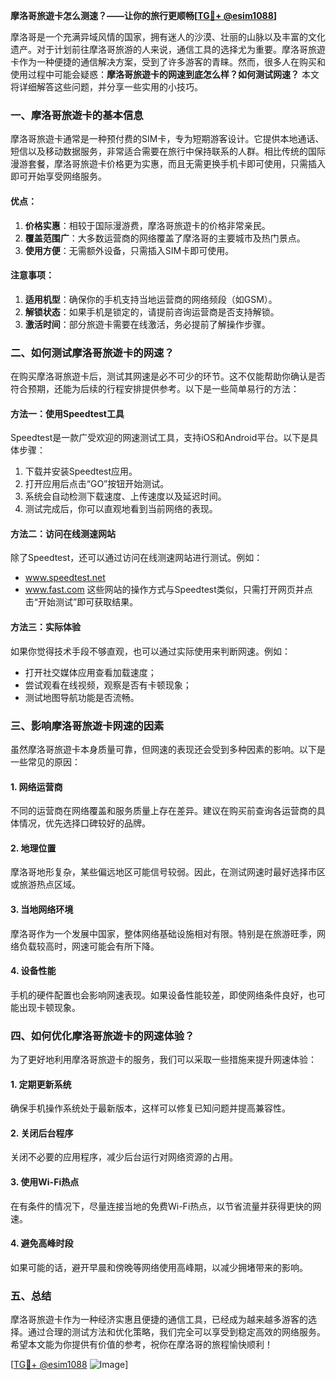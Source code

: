 **摩洛哥旅遊卡怎么测速？——让你的旅行更顺畅[[TG💪+ @esim1088](https://t.me/s/esim1088)]**

摩洛哥是一个充满异域风情的国家，拥有迷人的沙漠、壮丽的山脉以及丰富的文化遗产。对于计划前往摩洛哥旅游的人来说，通信工具的选择尤为重要。摩洛哥旅遊卡作为一种便捷的通信解决方案，受到了许多游客的青睐。然而，很多人在购买和使用过程中可能会疑惑：**摩洛哥旅遊卡的网速到底怎么样？如何测试网速？** 本文将详细解答这些问题，并分享一些实用的小技巧。

### 一、摩洛哥旅遊卡的基本信息

摩洛哥旅遊卡通常是一种预付费的SIM卡，专为短期游客设计。它提供本地通话、短信以及移动数据服务，非常适合需要在旅行中保持联系的人群。相比传统的国际漫游套餐，摩洛哥旅遊卡价格更为实惠，而且无需更换手机卡即可使用，只需插入即可开始享受网络服务。

#### 优点：
1. **价格实惠**：相较于国际漫游费，摩洛哥旅遊卡的价格非常亲民。
2. **覆盖范围广**：大多数运营商的网络覆盖了摩洛哥的主要城市及热门景点。
3. **使用方便**：无需额外设备，只需插入SIM卡即可使用。

#### 注意事项：
1. **适用机型**：确保你的手机支持当地运营商的网络频段（如GSM）。
2. **解锁状态**：如果手机是锁定的，请提前咨询运营商是否支持解锁。
3. **激活时间**：部分旅遊卡需要在线激活，务必提前了解操作步骤。

### 二、如何测试摩洛哥旅遊卡的网速？

在购买摩洛哥旅遊卡后，测试其网速是必不可少的环节。这不仅能帮助你确认是否符合预期，还能为后续的行程安排提供参考。以下是一些简单易行的方法：

#### 方法一：使用Speedtest工具
Speedtest是一款广受欢迎的网速测试工具，支持iOS和Android平台。以下是具体步骤：
1. 下载并安装Speedtest应用。
2. 打开应用后点击“GO”按钮开始测试。
3. 系统会自动检测下载速度、上传速度以及延迟时间。
4. 测试完成后，你可以直观地看到当前网络的表现。

#### 方法二：访问在线测速网站
除了Speedtest，还可以通过访问在线测速网站进行测试。例如：
- www.speedtest.net
- www.fast.com
这些网站的操作方式与Speedtest类似，只需打开网页并点击“开始测试”即可获取结果。

#### 方法三：实际体验
如果你觉得技术手段不够直观，也可以通过实际使用来判断网速。例如：
- 打开社交媒体应用查看加载速度；
- 尝试观看在线视频，观察是否有卡顿现象；
- 测试地图导航功能是否流畅。

### 三、影响摩洛哥旅遊卡网速的因素

虽然摩洛哥旅遊卡本身质量可靠，但网速的表现还会受到多种因素的影响。以下是一些常见的原因：

#### 1. 网络运营商
不同的运营商在网络覆盖和服务质量上存在差异。建议在购买前查询各运营商的具体情况，优先选择口碑较好的品牌。

#### 2. 地理位置
摩洛哥地形复杂，某些偏远地区可能信号较弱。因此，在测试网速时最好选择市区或旅游热点区域。

#### 3. 当地网络环境
摩洛哥作为一个发展中国家，整体网络基础设施相对有限。特别是在旅游旺季，网络负载较高时，网速可能会有所下降。

#### 4. 设备性能
手机的硬件配置也会影响网速表现。如果设备性能较差，即使网络条件良好，也可能出现卡顿现象。

### 四、如何优化摩洛哥旅遊卡的网速体验？

为了更好地利用摩洛哥旅遊卡的服务，我们可以采取一些措施来提升网速体验：

#### 1. 定期更新系统
确保手机操作系统处于最新版本，这样可以修复已知问题并提高兼容性。

#### 2. 关闭后台程序
关闭不必要的应用程序，减少后台运行对网络资源的占用。

#### 3. 使用Wi-Fi热点
在有条件的情况下，尽量连接当地的免费Wi-Fi热点，以节省流量并获得更快的网速。

#### 4. 避免高峰时段
如果可能的话，避开早晨和傍晚等网络使用高峰期，以减少拥堵带来的影响。

### 五、总结

摩洛哥旅遊卡作为一种经济实惠且便捷的通信工具，已经成为越来越多游客的选择。通过合理的测试方法和优化策略，我们完全可以享受到稳定高效的网络服务。希望本文能为你提供有价值的参考，祝你在摩洛哥的旅程愉快顺利！

[[TG💪+ @esim1088](https://t.me/s/esim1088) ![Image](https://i.postimg.cc/4NQfJmqS/Snipaste-2025-05-13-00-14-12.png)]